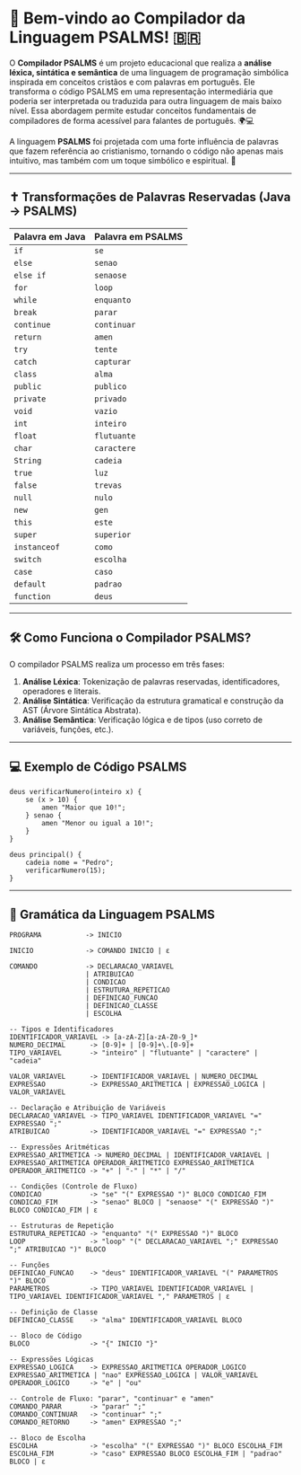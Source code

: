 # 📖 Bem-vindo ao Compilador da Linguagem PSALMS! 🇧🇷

O **Compilador PSALMS** é um projeto educacional que realiza a **análise léxica, sintática e semântica** de uma linguagem de programação simbólica inspirada em conceitos cristãos e com palavras em português. Ele transforma o código PSALMS em uma representação intermediária que poderia ser interpretada ou traduzida para outra linguagem de mais baixo nível. Essa abordagem permite estudar conceitos fundamentais de compiladores de forma acessível para falantes de português. 🌍💻

A linguagem **PSALMS** foi projetada com uma forte influência de palavras que fazem referência ao cristianismo, tornando o código não apenas mais intuitivo, mas também com um toque simbólico e espiritual. 🙏

---

## ✝️ Transformações de Palavras Reservadas (Java → PSALMS)

| **Palavra em Java** | **Palavra em PSALMS** |
|---------------------|------------------------|
| `if`                | `se`                   |
| `else`              | `senao`                |
| `else if`           | `senaose`              |
| `for`               | `loop`                 |
| `while`             | `enquanto`             |
| `break`             | `parar`                |
| `continue`          | `continuar`            |
| `return`            | `amen`                 |
| `try`               | `tente`                |
| `catch`             | `capturar`             |
| `class`             | `alma`                 |
| `public`            | `publico`              |
| `private`           | `privado`              |
| `void`              | `vazio`                |
| `int`               | `inteiro`              |
| `float`             | `flutuante`            |
| `char`              | `caractere`            |
| `String`            | `cadeia`               |
| `true`              | `luz`                  |
| `false`             | `trevas`               |
| `null`              | `nulo`                 |
| `new`               | `gen`                  |
| `this`              | `este`                 |
| `super`             | `superior`             |
| `instanceof`        | `como`                 |
| `switch`            | `escolha`              |
| `case`              | `caso`                 |
| `default`           | `padrao`               |
| `function`          | `deus`                 |

---

## 🛠 Como Funciona o Compilador PSALMS?

O compilador PSALMS realiza um processo em três fases:

1. **Análise Léxica**: Tokenização de palavras reservadas, identificadores, operadores e literais.
2. **Análise Sintática**: Verificação da estrutura gramatical e construção da AST (Árvore Sintática Abstrata).
3. **Análise Semântica**: Verificação lógica e de tipos (uso correto de variáveis, funções, etc.).

---

## 💻 Exemplo de Código PSALMS

```psalms
deus verificarNumero(inteiro x) {
    se (x > 10) {
        amen "Maior que 10!";
    } senao {
        amen "Menor ou igual a 10!";
    }
}

deus principal() {
    cadeia nome = "Pedro";
    verificarNumero(15);
}
```

---

## 📜 Gramática da Linguagem PSALMS

```bnf
PROGRAMA           -> INICIO

INICIO             -> COMANDO INICIO | ε

COMANDO            -> DECLARACAO_VARIAVEL
                   | ATRIBUICAO
                   | CONDICAO
                   | ESTRUTURA_REPETICAO
                   | DEFINICAO_FUNCAO
                   | DEFINICAO_CLASSE
                   | ESCOLHA

-- Tipos e Identificadores
IDENTIFICADOR_VARIAVEL -> [a-zA-Z][a-zA-Z0-9_]* 
NUMERO_DECIMAL      -> [0-9]+ | [0-9]+\.[0-9]+
TIPO_VARIAVEL       -> "inteiro" | "flutuante" | "caractere" | "cadeia"

VALOR_VARIAVEL      -> IDENTIFICADOR_VARIAVEL | NUMERO_DECIMAL
EXPRESSAO           -> EXPRESSAO_ARITMETICA | EXPRESSAO_LOGICA | VALOR_VARIAVEL

-- Declaração e Atribuição de Variáveis
DECLARACAO_VARIAVEL -> TIPO_VARIAVEL IDENTIFICADOR_VARIAVEL "=" EXPRESSAO ";" 
ATRIBUICAO          -> IDENTIFICADOR_VARIAVEL "=" EXPRESSAO ";"

-- Expressões Aritméticas
EXPRESSAO_ARITMETICA -> NUMERO_DECIMAL | IDENTIFICADOR_VARIAVEL | EXPRESSAO_ARITMETICA OPERADOR_ARITMETICO EXPRESSAO_ARITMETICA
OPERADOR_ARITMETICO -> "+" | "-" | "*" | "/"

-- Condições (Controle de Fluxo)
CONDICAO            -> "se" "(" EXPRESSAO ")" BLOCO CONDICAO_FIM
CONDICAO_FIM        -> "senao" BLOCO | "senaose" "(" EXPRESSAO ")" BLOCO CONDICAO_FIM | ε

-- Estruturas de Repetição
ESTRUTURA_REPETICAO -> "enquanto" "(" EXPRESSAO ")" BLOCO
LOOP                -> "loop" "(" DECLARACAO_VARIAVEL ";" EXPRESSAO ";" ATRIBUICAO ")" BLOCO

-- Funções
DEFINICAO_FUNCAO    -> "deus" IDENTIFICADOR_VARIAVEL "(" PARAMETROS ")" BLOCO
PARAMETROS          -> TIPO_VARIAVEL IDENTIFICADOR_VARIAVEL | TIPO_VARIAVEL IDENTIFICADOR_VARIAVEL "," PARAMETROS | ε

-- Definição de Classe
DEFINICAO_CLASSE    -> "alma" IDENTIFICADOR_VARIAVEL BLOCO

-- Bloco de Código
BLOCO               -> "{" INICIO "}"

-- Expressões Lógicas
EXPRESSAO_LOGICA    -> EXPRESSAO_ARITMETICA OPERADOR_LOGICO EXPRESSAO_ARITMETICA | "nao" EXPRESSAO_LOGICA | VALOR_VARIAVEL
OPERADOR_LOGICO     -> "e" | "ou"

-- Controle de Fluxo: "parar", "continuar" e "amen"
COMANDO_PARAR       -> "parar" ";"
COMANDO_CONTINUAR   -> "continuar" ";"
COMANDO_RETORNO     -> "amen" EXPRESSAO ";"

-- Bloco de Escolha
ESCOLHA             -> "escolha" "(" EXPRESSAO ")" BLOCO ESCOLHA_FIM
ESCOLHA_FIM         -> "caso" EXPRESSAO BLOCO ESCOLHA_FIM | "padrao" BLOCO | ε
```
